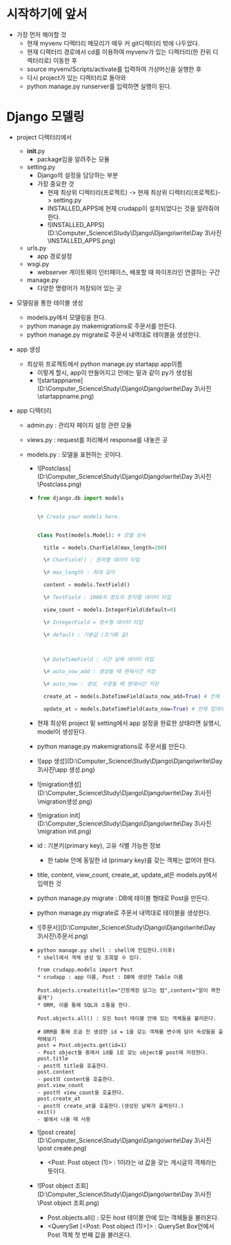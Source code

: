 # 시작하기에 앞서

* 가장 먼저 해야할 것
  * 현재 myvenv 디렉터리 메모리가 매우 커 git디렉터리 밖에 나두었다.
  * 현재 디렉터리 경로에서 cd를 이용하여 myvenv가 있는 디렉터리(한 칸위 디렉터리로) 이동한 후
  * source myvenv/Scripts/activate를 입력하여 가상머신을 실행한 후
  * 다시 project가 있는 디렉터리로 돌아와 
  * python manage.py runserver를 입력하면 실행이 된다.

# Django 모델링

* project 디렉터리에서

  * __init__.py
    * package임을 알려주는 모듈
  * setting.py
    * Django의 설정을 담당하는 부분
    * 가장 중요한 것
      * 현재 최상위 디렉터리(프로젝트) -> 현재 최상위 디렉터리(프로젝트)-> setting.py
      * INSTALLED_APPS에 현재 crudapp이 설치되었다는 것을 알려줘야 한다.
      * ![INSTALLED_APPS](D:\Computer_Science\Study\Django\Django\write\Day 3\사진\INSTALLED_APPS.png)
  * urls.py
    * app 경로설정
  * wsgi.py
    * webserver 게이트웨이 인터페이스, 배포할 때 파이프라인 연결하는 구간
  * manage.py
    * 다양한 명령어가 저장되어 있는 곳 

* 모델링을 통한 테이블 생성

  * models.py에서 모델링을 한다.
  * python manage.py makemigrations로 주문서를 만든다.
  * python manage.py migrate로 주문서 내역대로 테이블을 생성한다.

* app 생성

  * 최상위 프로젝트에서 python manage.py startapp app이름
    * 이렇게 할시, app이 만들어지고 안에는 밑과 같이 py가 생성됨
    * ![startappname](D:\Computer_Science\Study\Django\Django\write\Day 3\사진\startappname.png)

* app 디렉터리

  * admin.py : 관리자 페이지 설정 관련 모듈

  * views.py : request를 처리해서 response를 내놓은 곳

  * models.py : 모델을 표현하는 곳이다.

    * ![Postclass](D:\Computer_Science\Study\Django\Django\write\Day 3\사진\Postclass.png)

    * ```python
      from django.db import models
      
      
      \# Create your models here.
      
      
      class Post(models.Model): # 모델 상속
      
        title = models.CharField(max_length=200)
      
        \# CharField() : 문자열 데이터 타입
      
        \# max_length : 최대 길이
      
        content = models.TextField()
      
        \# TextField : 1000자 정도의 문자열 데이터 타입
      
        view_count = models.IntegerField(default=0)
      
        \# IntegerField = 정수형 데이터 타입
      
        \# default : 기본값 (초기화 값)
      
      
      
        \# DateTimeField : 시간 날짜 데이터 타입
      
        \# auto_now_add : 생성될 때 현재시간 저장
      
        \# auto_now : 생성, 수정될 때 현재시간 저장
      
        create_at = models.DateTimeField(auto_now_add=True) # 언제 생성
      
        update_at = models.DateTimeField(auto_now=True) # 언제 업데이트 되었는지
      ```

    * 현재 최상위 project 밑 setting에서 app 설정을 완료한 상태라면 실행시, model이 생성된다.

    * python manage.py makemigrations로 주문서를 만든다.

    * ![app 생성](D:\Computer_Science\Study\Django\Django\write\Day 3\사진\app 생성.png)

    * ![migration생성](D:\Computer_Science\Study\Django\Django\write\Day 3\사진\migration생성.png)

    * ![migration init](D:\Computer_Science\Study\Django\Django\write\Day 3\사진\migration init.png)

    * id : 기본키(primary key), 고유 식별 가능한 정보

      * 한 table 안에 동일한 id (primary key)를 갖는 객체는 없어야 한다.

    * title, content, view_count, create_at, update_at은 models.py에서 입력한 것

    *  python manage.py migrate : DB에 테이블 형태로 Post을 만든다.

    * python manage.py migrate로 주문서 내역대로 테이블을 생성한다.

    * ![주문서](D:\Computer_Science\Study\Django\Django\write\Day 3\사진\주문서.png)

    * ``` database
      python manage.py shell : shell에 진입한다.(이후)
      * shell에서 객체 생성 및 조회할 수 있다.
      
      from crudapp.models import Post   
      * crudapp : app 이름, Post : DB에 생성한 Table 이름
      
      Post.objects.create(title="간장게장 담그는 법",content="알이 꽉찬 꽃게")
      * ORM, 이를 통해 SQL과 소통을 한다.
      
      Post.objects.all() : 모든 host 테이블 안에 있는 객체들을 불러온다.
      
      # ORM을 통해 조금 전 생성한 id = 1을 갖는 객체를 변수에 담아 속성들을 출력해보기
      post = Post.objects.get(id=1)
      - Post object들 중에서 id를 1로 갖는 object를 post에 저장한다.
      post.title
      - post의 title을 호출한다.
      post.content
      - post의 content을 호출한다.
      post.view_count
      - post의 view_count을 호출한다.
      post.create_at
      - post의 create_at을 호출한다.(생성된 날짜가 출력된다.)
      exit()
      - 쉘에서 나올 때 사용
      ```

    * ![post create](D:\Computer_Science\Study\Django\Django\write\Day 3\사진\post create.png)

      * <Post: Post object (1)> : 1이라는 id 값을 갖는 게시글의 객체라는 뜻이다.

    * ![Post object 조회](D:\Computer_Science\Study\Django\Django\write\Day 3\사진\Post object 조회.png)

      * Post.objects.all() : 모든 host 테이블 안에 있는 객체들을 불러온다.
      * <QuerySet [<Post: Post object (1)>]> : QuerySet Box안에서 Post 객체 첫 번째 값을 불러온다.





